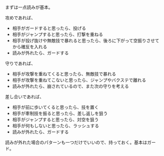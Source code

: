 まずは一点読みが基本。

攻めであれば、

- 相手がガードすると思ったら、投げる
- 相手がジャンプすると思ったら、打撃を重ねる
- 相手が投げ抜けや無敵技で暴れると思ったら、後ろに下がって空振りさせてから確反を入れる
- 読みが外れたら、ガードする

守りであれば、

- 相手が攻撃を重ねてくると思ったら、無敵技で暴れる
- 相手が攻撃を重ねてこないと思ったら、ジャンプやバクステで離れる
- 読みが外れたら、崩されているので、また次の守りを考える

差し合いであれば、

- 相手が前に歩いてくると思ったら、技を置く
- 相手が牽制技を振ると思ったら、差し返しを狙う
- 相手がジャンプすると思ったら、対空を狙う
- 相手が何もしないと思ったら、ラッシュする
- 読みが外れたら、ガードする

読みが外れた場合のパターンも一つだけでいいので、持っておく。基本はガード。
